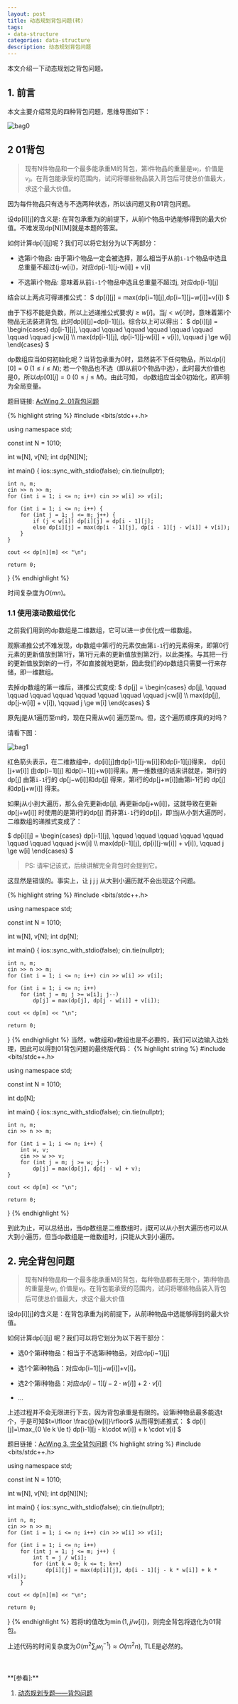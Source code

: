```yaml
---
layout: post
title: 动态规划背包问题(转)
tags:
- data-structure
categories: data-structure
description: 动态规划背包问题
---
```




本文介绍一下动态规划之背包问题。


<!-- more -->



## 1. 前言
本文主要介绍常见的四种背包问题，思维导图如下：

![bag0](https://ivanzz1001.github.io/records/assets/img/data_structure/dp/dp_bag0.png)

## 2 01背包
> 现有N件物品和一个最多能承重M的背包，第i件物品的重量是$w_i$，价值是$v_i$。在背包能承受的范围内，试问将哪些物品装入背包后可使总价值最大，求这个最大价值。


因为每件物品只有选与不选两种状态，所以该问题又称01背包问题。

设dp[i][j]的含义是: 在背包承重为j的前提下，从前i个物品中选能够得到的最大价值。不难发现dp[N][M]就是本题的答案。


如何计算dp[i][j]呢？我们可以将它划分为以下两部分：

* 选第i个物品: 由于第i个物品一定会被选择，那么相当于从前```i-1```个物品中选且总重量不超过(j-w[i])，对应dp[i-1][j-w[i]] + v[i]

* 不选第i个物品: 意味着从前```i-1```个物品中选且总重量不超过j, 对应dp[i-1][j]

结合以上两点可得递推公式：
$
dp[i][j] = max(dp[i−1][j],dp[i−1][j−w[i]]+v[i])
$

由于下标不能是负数，所以上述递推公式要求$j \ge w[i]$。当$j \lt w[i]$时，意味着第i个物品无法装进背包, 此时dp[i][j]=dp[i-1][j]。综合以上可以得出：
$
dp[i][j] = \begin{cases} dp[i-1][j], \qquad \qquad \qquad \qquad  \qquad \qquad \qquad \qquad j<w[i] \\\ max(dp[i-1][j], dp[i-1][j-w[i]] + v[i]), \qquad j \ge w[i] \end{cases}
$

dp数组应当如何初始化呢？当背包承重为0时，显然装不下任何物品，所以$dp[i][0]=0 \;(1 \leq i \leq N)$; 若一个物品也不选（即从前0个物品中选），此时最大价值也是0，所以$dp[0][j]=0 \; (0 \leq j\leq M)$。由此可知， dp数组应当全0初始化，即声明为全局变量。

题目链接: [AcWing 2. 01背包问题](https://www.acwing.com/problem/content/2/)

{% highlight string %}
#include <bits/stdc++.h>

using namespace std;

const int N = 1010;

int w[N], v[N];
int dp[N][N];

int main() {
    ios::sync_with_stdio(false);
    cin.tie(nullptr);

    int n, m;
    cin >> n >> m;
    for (int i = 1; i <= n; i++) cin >> w[i] >> v[i];

    for (int i = 1; i <= n; i++) {
        for (int j = 1; j <= m; j++) {
            if (j < w[i]) dp[i][j] = dp[i - 1][j];
            else dp[i][j] = max(dp[i - 1][j], dp[i - 1][j - w[i]] + v[i]);
        }
    }

    cout << dp[n][m] << "\n";

    return 0;
}
{% endhighlight %}

时间复杂度为$O(mn)$。


### 1.1 使用滚动数组优化
之前我们用到的dp数组是二维数组，它可以进一步优化成一维数组。

观察递推公式不难发现，dp数组中第i行的元素仅由第```i-1```行的元素得来，即第0行元素的更新值放到第1行，第1行元素的更新值放到第2行，以此类推。与其把一行的更新值放到新的一行，不如直接就地更新，因此我们的dp数组只需要一行来存储，即一维数组。

去掉dp数组的第一维后，递推公式变成:
$
dp[j] = \begin{cases} dp[j], \qquad \qquad \qquad \qquad  \qquad \qquad \qquad \qquad j<w[i] \\\ max(dp[j], dp[j-w[i]] + v[i]), \qquad j \ge w[i] \end{cases}
$

原先j是从1遍历至m的，现在只需从w[i] 遍历至m。但，这个遍历顺序真的对吗？

请看下图：

![bag1](https://ivanzz1001.github.io/records/assets/img/data_structure/dp/dp_bag1.png)


红色箭头表示，在二维数组中，dp[i][j]由dp[i-1][j-w[i]]和dp[i-1][j]得来， dp[i][j+w[i]] 由dp[i−1][j] 和dp[i−1][j+w[i]]得来。用一维数组的话来讲就是，第i行的dp[j] 由第```i-1```行的 dp[j−w[i]]和dp[j] 得来，第i行的dp[j+w[i]]由第i-1行的 dp[j] 和dp[j+w[i]] 得来。

如果j从小到大遍历，那么会先更新dp[j], 再更新dp[j+w[i]]，这就导致在更新dp[j+w[i]] 时使用的是第i行的dp[j] 而非第```i-1```行的dp[j]，即当j从小到大遍历时，二维数组的递推式变成了：

$
dp[i][j] = \begin{cases} dp[i-1][j], \qquad \qquad \qquad \qquad  \qquad \qquad \qquad \qquad j<w[i] \\\ max(dp[i-1][j], dp[i][j-w[i]] + v[i]), \qquad j \ge w[i] \end{cases}
$

>PS: 请牢记该式，后续讲解完全背包时会提到它。

这显然是错误的。事实上，让 j j j 从大到小遍历就不会出现这个问题。

{% highlight string %}
#include <bits/stdc++.h>

using namespace std;

const int N = 1010;

int w[N], v[N];
int dp[N];

int main() {
    ios::sync_with_stdio(false);
    cin.tie(nullptr);

    int n, m;
    cin >> n >> m;
    for (int i = 1; i <= n; i++) cin >> w[i] >> v[i];

    for (int i = 1; i <= n; i++)
        for (int j = m; j >= w[i]; j--)
            dp[j] = max(dp[j], dp[j - w[i]] + v[i]);

    cout << dp[m] << "\n";

    return 0;
}
{% endhighlight %}
当然，w数组和v数组也是不必要的，我们可以边输入边处理，因此可以得到01背包问题的最终版代码：
{% highlight string %}
#include <bits/stdc++.h>

using namespace std;

const int N = 1010;

int dp[N];

int main() {
    ios::sync_with_stdio(false);
    cin.tie(nullptr);

    int n, m;
    cin >> n >> m;

    for (int i = 1; i <= n; i++) {
        int w, v;
        cin >> w >> v;
        for (int j = m; j >= w; j--)
            dp[j] = max(dp[j], dp[j - w] + v);
    }

    cout << dp[m] << "\n";

    return 0;
}
{% endhighlight %}

到此为止，可以总结出，当dp数组是二维数组时，j既可以从小到大遍历也可以从大到小遍历，但当dp数组是一维数组时，j只能从大到小遍历。


## 2. 完全背包问题
> 现有N种物品和一个最多能承重M的背包，每种物品都有无限个，第i种物品的重量是$w_i$, 价值是$v_i$。在背包能承受的范围内，试问将哪些物品装入背包后可使总价值最大，求这个最大价值

设dp[i][j]的含义是：在背包承重为j的前提下，从前i种物品中选能够得到的最大价值。

如何计算dp[i][j] 呢？我们可以将它划分为以下若干部分：

* 选0个第i种物品：相当于不选第i种物品，对应dp[i−1][j]

* 选1个第i种物品：对应dp[i−1][j−w[i]]+v[i]。

* 选2个第i种物品：对应$dp[i-1][j-2\cdot w[i]]+2\cdot v[i]$ 

* ...

上述过程并不会无限进行下去，因为背包承重是有限的。设第i种物品最多能选t个，于是可知$t=\lfloor \frac{j}{w[i]}\rfloor$ 从而得到递推式：
$
dp[i][j]=\max_{0 \le k \le t} dp[i-1][j - k\cdot w[i]] + k \cdot v[i]
$


题目链接：[AcWing 3. 完全背包问题](https://www.acwing.com/problem/content/3/)
{% highlight string %}
#include <bits/stdc++.h>

using namespace std;

const int N = 1010;

int w[N], v[N];
int dp[N][N];

int main() {
    ios::sync_with_stdio(false);
    cin.tie(nullptr);

    int n, m;
    cin >> n >> m;
    for (int i = 1; i <= n; i++) cin >> w[i] >> v[i];

    for (int i = 1; i <= n; i++)
        for (int j = 1; j <= m; j++) {
            int t = j / w[i];
            for (int k = 0; k <= t; k++)
                dp[i][j] = max(dp[i][j], dp[i - 1][j - k * w[i]] + k * v[i]);
        }

    cout << dp[n][m] << "\n";

    return 0;
}
{% endhighlight %}
若将t的值改为$\min(1,\,j/w[i])$，则完全背包将退化为01背包。

上述代码的时间复杂度为$O(m^2\sum_iw_i^{-1})\approx O(m^2n)$, TLE是必然的。



<br />
<br />
**[参看]:**

1. [动态规划专题——背包问题](https://blog.csdn.net/raelum/article/details/128996521)



<br />
<br />
<br />


